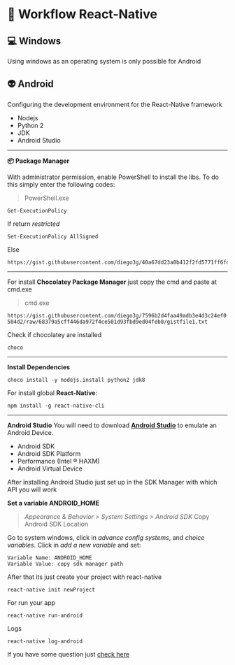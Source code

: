   

# :iphone: Workflow React-Native

  

## :computer: Windows
Using windows as an operating system is only possible for Android

## :alien: Android

Configuring the development environment for the React-Native framework

 - Nodejs
 - Python 2
 - JDK
 - Android Studio

---
**:package: Package Manager**

With administrator permission, enable PowerShell to install the libs. To do this simply enter the following codes:

> PowerShell.exe

`Get-ExecutionPolicy`

If return *restricted*

    Set-ExecutionPolicy AllSigned
  Else
  

    https://gist.githubusercontent.com/diego3g/40a67dd23a0b412f2fd5771ff6fd9cc6/raw/3086e8082ee6c88471b7c27fc3baf9073cb72766/chocolatey2.sh
---
For install **Chocolatey Package Manager** just copy the cmd and paste at cmd.exe 

> cmd.exe

   `https://gist.githubusercontent.com/diego3g/7596b2d4faa49adb3e4d3c24ef0504d2/raw/68379a5cff446da972f4ce501d93fbd9ed04feb0/gistfile1.txt`

Check if chocolatey are installed

    choco
---

**Install Dependencies**

    choco install -y nodejs.install python2 jdk8

For install global **React-Native**:

    npm install -g react-native-cli
---

**Android Studio**
You will need to download [**Android Studio**](https://developer.android.com/studio/index.html) to emulate an Android Device.

- Android SDK
- Android SDK Platform
-  Performance (Intel ® HAXM) 
-  Android Virtual Device

After installing Android Studio just set up in the SDK Manager with which API you will work

**Set a variable ANDROID_HOME**

> *Appearance & Behavior > System Settings > Android SDK*
> Copy Android SDK Location

Go to system windows, click in *advance config systems*, and *choice variables*. Click in *add a new variable* and set:

    Variable Name: ANDROID_HOME 
    Variable Value: copy sdk manager path

After that its just create your project with react-native

    react-native init newProject

For run your app

    react-native run-android
 Logs
 

    react-native log-android

If you have some question just [check here](https://facebook.github.io/react-native/docs/getting-started)
